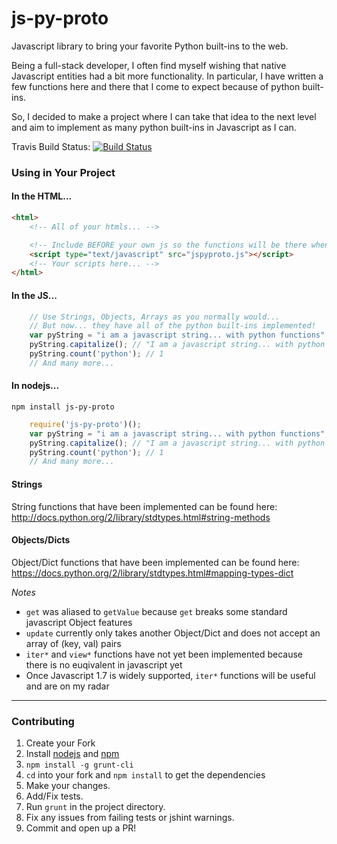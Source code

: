js-py-proto
===========

Javascript library to bring your favorite Python built-ins to the web.


Being a full-stack developer, I often find myself wishing that native Javascript entities had a bit more functionality.
In particular, I have written a few functions here and there that I come to expect because of python built-ins.

So, I decided to make a project where I can take that idea to the next level and aim to implement as many python built-ins in Javascript as I can.

Travis Build Status: [![Build Status](https://travis-ci.org/spockNinja/js-py-proto.svg?branch=master)](https://travis-ci.org/spockNinja/js-py-proto)

### Using in Your Project

#### In the HTML...
```html
<html>
    <!-- All of your htmls... -->

    <!-- Include BEFORE your own js so the functions will be there when you want them. -->
    <script type="text/javascript" src="jspyproto.js"></script>
    <!-- Your scripts here... -->
</html>
```

#### In the JS...
```javascript
    // Use Strings, Objects, Arrays as you normally would...
    // But now... they have all of the python built-ins implemented!
    var pyString = "i am a javascript string... with python functions";
    pyString.capitalize(); // "I am a javascript string... with python functions"
    pyString.count('python'); // 1
    // And many more...
```

#### In nodejs...
`npm install js-py-proto`
```javascript
    require('js-py-proto')();
    var pyString = "i am a javascript string... with python functions";
    pyString.capitalize(); // "I am a javascript string... with python functions"
    pyString.count('python'); // 1
    // And many more...
```

#### Strings
String functions that have been implemented can be found here: http://docs.python.org/2/library/stdtypes.html#string-methods

#### Objects/Dicts
Object/Dict functions that have been implemented can be found here: https://docs.python.org/2/library/stdtypes.html#mapping-types-dict

*Notes*
* `get` was aliased to `getValue` because `get` breaks some standard javascript Object features
* `update` currently only takes another Object/Dict and does not accept an array of (key, val) pairs
* `iter*` and `view*` functions have not yet been implemented because there is no euqivalent in javascript yet
* Once Javascript 1.7 is widely supported, `iter*` functions will be useful and are on my radar

****
### Contributing
1. Create your Fork
2. Install [nodejs](http://nodejs.org/) and [npm](https://www.npmjs.org/)
3. `npm install -g grunt-cli`
4. `cd` into your fork and `npm install` to get the dependencies
5. Make your changes.
6. Add/Fix tests.
7. Run `grunt` in the project directory.
8. Fix any issues from failing tests or jshint warnings.
9. Commit and open up a PR!

